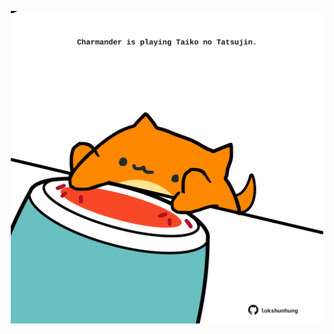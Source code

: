 <!-- built at 22/11/2024, 19:00:44 UTC -->
<p align="center">
  <img width="500" height="500" src="./ReadmeImage.svg">
</p>
